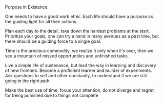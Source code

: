 Purpose in Existence 

One needs to have a good work ethic. Each life should have a purpose as the guiding light for all their actions. 

Plan each day to the detail, take down the hardest problems at the start. Prioritize your goals, one can try a hand in many avenues as a past time, but there should be a guiding force to a single goal. 

Time is the precious commodity, we realize it only when it's over, then we see a mountain of missed opportunities and unfinished tasks.

Live a simple life of sustenance, but lead the way in learning and discovery of new frontiers. Become a proficient learner and builder of experiments.  Ask questions to self and other constantly, to understand if we are still going in the right path.  


Make the best use of time, focus your attention, do not diverge and regret for being punished due to things not complete